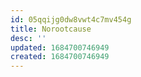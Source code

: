 ```yaml
---
id: 05qqijg0dw8vwt4c7mv454g
title: Norootcause
desc: ''
updated: 1684700746949
created: 1684700746949
---
```

